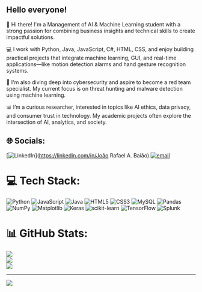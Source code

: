 ## Hello everyone!

👋 Hi there! I'm a Management of AI & Machine Learning student with a strong passion for combining business insights and technical skills to create impactful solutions.  

💻 I work with Python, Java, JavaScript, C#, HTML, CSS, and enjoy building practical projects that integrate machine learning, GUI, and real-time applications—like motion detection alarms and hand gesture recognition systems.  

🔐 I'm also diving deep into cybersecurity and aspire to become a red team specialist. My current focus is on threat hunting and malware detection using machine learning.  

📊 I’m a curious researcher, interested in topics like AI ethics, data privacy, and consumer trust in technology. My academic projects often explore the intersection of AI, analytics, and society.  


## 🌐 Socials:
[![LinkedIn](https://img.shields.io/badge/LinkedIn-%230077B5.svg?logo=linkedin&logoColor=white)](https://linkedin.com/in/João Rafael A. Baião) [![email](https://img.shields.io/badge/Email-D14836?logo=gmail&logoColor=white)](mailto:joaorafaelavancinibaiao4@gmail.com) 

# 💻 Tech Stack:
![Python](https://img.shields.io/badge/python-3670A0?style=for-the-badge&logo=python&logoColor=ffdd54)  ![JavaScript](https://img.shields.io/badge/javascript-%23323330.svg?style=for-the-badge&logo=javascript&logoColor=%23F7DF1E) ![Java](https://img.shields.io/badge/java-%23ED8B00.svg?style=for-the-badge&logo=openjdk&logoColor=white) ![HTML5](https://img.shields.io/badge/html5-%23E34F26.svg?style=for-the-badge&logo=html5&logoColor=white) ![CSS3](https://img.shields.io/badge/css3-%231572B6.svg?style=for-the-badge&logo=css3&logoColor=white) ![MySQL](https://img.shields.io/badge/mysql-4479A1.svg?style=for-the-badge&logo=mysql&logoColor=white) ![Pandas](https://img.shields.io/badge/pandas-%23150458.svg?style=for-the-badge&logo=pandas&logoColor=white) ![NumPy](https://img.shields.io/badge/numpy-%23013243.svg?style=for-the-badge&logo=numpy&logoColor=white) ![Matplotlib](https://img.shields.io/badge/Matplotlib-%23ffffff.svg?style=for-the-badge&logo=Matplotlib&logoColor=black) ![Keras](https://img.shields.io/badge/Keras-%23D00000.svg?style=for-the-badge&logo=Keras&logoColor=white) ![scikit-learn](https://img.shields.io/badge/scikit--learn-%23F7931E.svg?style=for-the-badge&logo=scikit-learn&logoColor=white) ![TensorFlow](https://img.shields.io/badge/TensorFlow-%23FF6F00.svg?style=for-the-badge&logo=TensorFlow&logoColor=white) ![Splunk](https://img.shields.io/badge/splunk-%23000000.svg?style=for-the-badge&logo=splunk&logoColor=white)
# 📊 GitHub Stats:
![](https://github-readme-stats.vercel.app/api?username=JRBaiao&theme=dark&hide_border=false&include_all_commits=false&count_private=false)<br/>
![](https://nirzak-streak-stats.vercel.app/?user=JRBaiao&theme=dark&hide_border=false)<br/>
![](https://github-readme-stats.vercel.app/api/top-langs/?username=JRBaiao&theme=dark&hide_border=false&include_all_commits=false&count_private=false&layout=compact)

---
[![](https://visitcount.itsvg.in/api?id=JRBaiao&icon=0&color=0)](https://visitcount.itsvg.in)

<!-- Proudly created with GPRM ( https://gprm.itsvg.in ) -->
